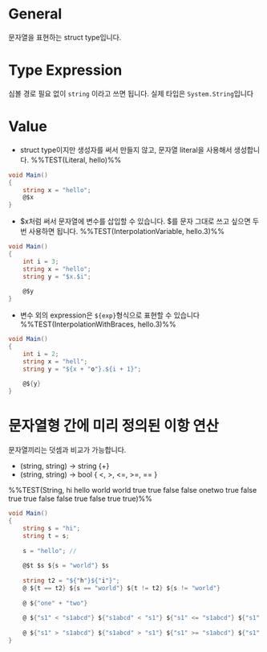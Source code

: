 # General
문자열을 표현하는 struct type입니다.

# Type Expression
심볼 경로 필요 없이 `string` 이라고 쓰면 됩니다. 실제 타입은 `System.String`입니다

# Value
- struct type이지만 생성자를 써서 만들지 않고,  문자열 literal을 사용해서 생성합니다.
%%TEST(Literal, hello)%%
```cs
void Main()
{
    string x = "hello";
    @$x
}
```

- $x처럼 써서 문자열에 변수를 삽입할 수 있습니다. $를 문자 그대로 쓰고 싶으면 두번 사용하면 됩니다.
%%TEST(InterpolationVariable, hello.3)%%
```cs
void Main()
{
    int i = 3;
    string x = "hello";
    string y = "$x.$i";
    
    @$y
}
```

- 변수 외의 expression은 `${exp}`형식으로 표현할 수 있습니다
%%TEST(InterpolationWithBraces, hello.3)%%
```cs
void Main()
{
    int i = 2;
    string x = "hell";
    string y = "${x + "o"}.${i + 1}";
    
    @${y}
}
```

# 문자열형 간에 미리 정의된 이항 연산
문자열끼리는 덧셈과 비교가 가능합니다.
- (string, string) -> string {+}
- (string, string) -> bool { <, >, <=, >=, == }

%%TEST(String, hi hello world world true true false false onetwo true false true true false false true false true true)%%
```cs
void Main()
{
    string s = "hi";
    string t = s;
    
    s = "hello"; // 
    
    @$t $s ${s = "world"} $s
    
    string t2 = "${"h"}${"i"}";
    @ ${t == t2} ${s == "world"} ${t != t2} ${s != "world"}
    
    @ ${"one" + "two"}
    
    @ ${"s1" < "s1abcd"} ${"s1abcd" < "s1"} ${"s1" <= "s1abcd"} ${"s1" <= "s1"} ${"s1abcd" <= "s1"}
    
    @ ${"s1" > "s1abcd"} ${"s1abcd" > "s1"} ${"s1" >= "s1abcd"} ${"s1" >= "s1"} ${"s1abcd" >= "s1"}
}

```
